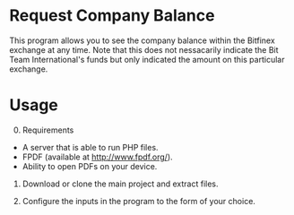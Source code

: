 # Request Company Balance

This program allows you to see the company balance within the Bitfinex exchange at any time. Note that this does not nessacarily indicate the Bit Team International's funds but only indicated the amount on this particular exchange. 

# Usage
0. Requirements

 * A server that is able to run PHP files.
 * FPDF (available at http://www.fpdf.org/).
 * Ability to open PDFs on your device.

1. Download or clone the main project and extract files.

2. Configure the inputs in the program to the form of your choice.
